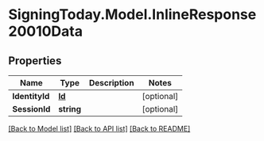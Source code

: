 
# SigningToday.Model.InlineResponse20010Data

## Properties

Name | Type | Description | Notes
------------ | ------------- | ------------- | -------------
**IdentityId** | [**Id**](Id.md) |  | [optional] 
**SessionId** | **string** |  | [optional] 

[[Back to Model list]](../README.md#documentation-for-models)
[[Back to API list]](../README.md#documentation-for-api-endpoints)
[[Back to README]](../README.md)

